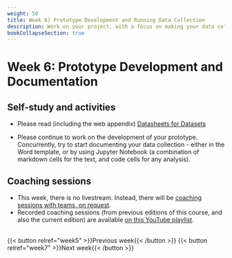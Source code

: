 ```yaml
---
weight: 50
title: Week 6) Prototype Development and Running Data Collection
description: Work on your project, with a focus on making your data collection run smoothly.
bookCollapseSection: true
---
```


# Week 6: Prototype Development and Documentation

<!--- Feedback on coding up the data collection
-->

## Self-study and activities
<!--- Workflow for collecting online data (Tutorial)
  - [Preprocessing and Documentation](docs/tutorials/workflow/preprocessing.md)
  - [Using, Sharing, and Maintaining](docs/tutorials/workflow/use-and-maintain.md)-->
- Please read (including the web appendix) [Datasheets for Datasets](https://arxiv.org/pdf/1803.09010.pdf)
<!--- Tutorial: Data packaging and distribution-->
- Please continue to work on the development of your prototype. Concurrently, try to start documenting your data collection - either in the Word template, or by using Jupyter Notebook (a combination of markdown cells for the text, and code cells for any analysis).

## Coaching sessions
- This week, there is no livestream. Instead, there will be [coaching sessions with teams, on request](../../../docs/course/project/workplan/coaching.md).
- Recorded coaching sessions (from previous editions of this course, and also the current edition) are available [on this YouTube playlist](https://www.youtube.com/playlist?list=PLdDbyJQwReWhis9Ns7_NfYzw4YAp91D6G).


<!--
## Exercises and activities
- ...
- ...
-->
<br>
{{< button relref="week5" >}}Previous week{{< /button >}}
{{< button relref="week7" >}}Next week{{< /button >}}
